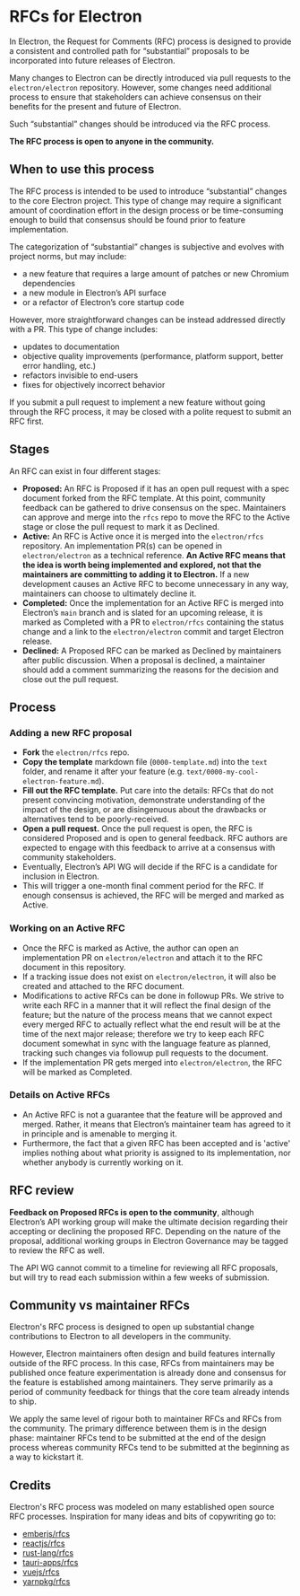 # RFCs for Electron

In Electron, the Request for Comments (RFC) process is designed to provide a consistent and
controlled path for “substantial” proposals to be incorporated into future releases of Electron.

Many changes to Electron can be directly introduced via pull requests to the
`electron/electron` repository. However, some changes need additional process to ensure that
stakeholders can achieve consensus on their benefits for the present and future of Electron.

Such “substantial” changes should be introduced via the RFC process.

**The RFC process is open to anyone in the community.**

## When to use this process

The RFC process is intended to be used to introduce “substantial” changes to the core Electron
project. This type of change may require a significant amount of coordination effort in the
design process or be time-consuming enough to build that consensus should be found prior to feature
implementation.

The categorization of “substantial” changes is subjective and evolves with project norms,
but may include:

- a new feature that requires a large amount of patches or new Chromium dependencies
- a new module in Electron’s API surface
- or a refactor of Electron’s core startup code

However, more straightforward changes can be instead addressed directly with a PR. This type of
change includes:

- updates to documentation
- objective quality improvements (performance, platform support, better error handling, etc.)
- refactors invisible to end-users
- fixes for objectively incorrect behavior

If you submit a pull request to implement a new feature without going through the RFC process,
it may be closed with a polite request to submit an RFC first.

## Stages

An RFC can exist in four different stages:

- **Proposed:** An RFC is Proposed if it has an open pull request with a spec document forked from
  the RFC template. At this point, community feedback can be gathered to drive consensus on the spec.
  Maintainers can approve and merge into the `rfcs` repo to move the RFC to the Active stage or close
  the pull request to mark it as Declined.
- **Active:** An RFC is Active once it is merged into the `electron/rfcs` repository. An
  implementation PR(s) can be opened in `electron/electron` as a technical reference.
  **An Active RFC means that the idea is worth being implemented and explored, not that the
  maintainers are committing to adding it to Electron.** If a new development causes an Active
  RFC to become unnecessary in any way, maintainers can choose to ultimately decline it.
- **Completed:** Once the implementation for an Active RFC is merged into Electron’s `main` branch
  and is slated for an upcoming release, it is marked as Completed with a PR to `electron/rfcs`
  containing the status change and a link to the `electron/electron` commit and target Electron release.
- **Declined:** A Proposed RFC can be marked as Declined by maintainers after public discussion. When
  a proposal is declined, a maintainer should add a comment summarizing the reasons for the decision
  and close out the pull request.

## Process

### Adding a new RFC proposal

- **Fork** the `electron/rfcs` repo.
- **Copy the template** markdown file (`0000-template.md`) into the `text` folder, and rename it
  after your feature (e.g. `text/0000-my-cool-electron-feature.md`).
- **Fill out the RFC template.** Put care into the details: RFCs that do not present convincing
  motivation, demonstrate understanding of the impact of the design, or are disingenuous about the
  drawbacks or alternatives tend to be poorly-received.
- **Open a pull request.** Once the pull request is open, the RFC is considered Proposed and is
  open to general feedback. RFC authors are expected to engage with this feedback to arrive at a
  consensus with community stakeholders.
- Eventually, Electron’s API WG will decide if the RFC is a candidate for inclusion in Electron.
- This will trigger a one-month final comment period for the RFC. If enough consensus is achieved,
  the RFC will be merged and marked as Active.

### Working on an Active RFC

- Once the RFC is marked as Active, the author can open an implementation PR on `electron/electron`
  and attach it to the RFC document in this repository.
- If a tracking issue does not exist on `electron/electron`, it will also be created and attached
  to the RFC document.
- Modifications to active RFCs can be done in followup PRs. We strive to write each RFC in a manner
  that it will reflect the final design of the feature; but the nature of the process means that we
  cannot expect every merged RFC to actually reflect what the end result will be at the time of the
  next major release; therefore we try to keep each RFC document somewhat in sync with the language
  feature as planned, tracking such changes via followup pull requests to the document.
- If the implementation PR gets merged into `electron/electron`, the RFC will be marked as Completed.

### Details on Active RFCs

- An Active RFC is not a guarantee that the feature will be approved and merged. Rather, it means that
  Electron’s maintainer team has agreed to it in principle and is amenable to merging it.
- Furthermore, the fact that a given RFC has been accepted and is 'active' implies nothing about what
  priority is assigned to its implementation, nor whether anybody is currently working on it.

## RFC review

**Feedback on Proposed RFCs is open to the community**, although Electron’s API working group will make
the ultimate decision regarding their accepting or declining the proposed RFC. Depending on the nature of the proposal,
additional working groups in Electron Governance may be tagged to review the RFC as well.

The API WG cannot commit to a timeline for reviewing all RFC proposals, but will try to read each
submission within a few weeks of submission.

## Community vs maintainer RFCs

Electron's RFC process is designed to open up substantial change contributions to Electron to all
developers in the community.

However, Electron maintainers often design and build features internally outside of the
RFC process. In this case, RFCs from maintainers may be published once feature experimentation is
already done and consensus for the feature is established among maintainers. They serve primarily as
a period of community feedback for things that the core team already intends to ship.

We apply the same level of rigour both to maintainer RFCs and RFCs from the community. The primary
difference between them is in the design phase: maintainer RFCs tend to be submitted at the end of
the design process whereas community RFCs tend to be submitted at the beginning as a way to
kickstart it.

## Credits

Electron's RFC process was modeled on many established open source RFC processes. Inspiration for many ideas
and bits of copywriting go to:

- [emberjs/rfcs](https://github.com/ember/rfcs)
- [reactjs/rfcs](https://github.com/reactjs/rfcs)
- [rust-lang/rfcs](https://github.com/rust-lang/rfcs)
- [tauri-apps/rfcs](https://github.com/tauri-apps/rfcs)
- [vuejs/rfcs](https://github.com/vuejs/rfcs)
- [yarnpkg/rfcs](https://github.com/yarnpkg/rfcs)
